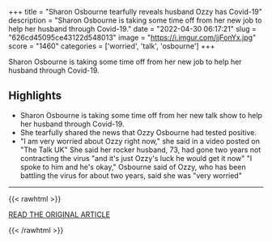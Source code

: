 +++
title = "Sharon Osbourne tearfully reveals husband Ozzy has Covid-19"
description = "Sharon Osbourne is taking some time off from her new job to help her husband through Covid-19."
date = "2022-04-30 06:17:21"
slug = "626cd45095ce43122d548013"
image = "https://i.imgur.com/jjFonYx.jpg"
score = "1460"
categories = ['worried', 'talk', 'osbourne']
+++

Sharon Osbourne is taking some time off from her new job to help her husband through Covid-19.

## Highlights

- Sharon Osbourne is taking some time off from her new talk show to help her husband through Covid-19.
- She tearfully shared the news that Ozzy Osbourne had tested positive.
- "I am very worried about Ozzy right now," she said in a video posted on "The Talk UK" She said her rocker husband, 73, had gone two years not contracting the virus "and it's just Ozzy's luck he would get it now" "I spoke to him and he's okay," Osbourne said of Ozzy, who has been battling the virus for about two years, said she was "very worried"

---

{{< rawhtml >}}
  <p class="article-category">
    <a target="_blank" href="https://www.cnn.com/2022/04/29/entertainment/sharon-ozzy-osbourne-covid/index.html">READ THE ORIGINAL ARTICLE</a>
  </p>
{{< /rawhtml >}}
